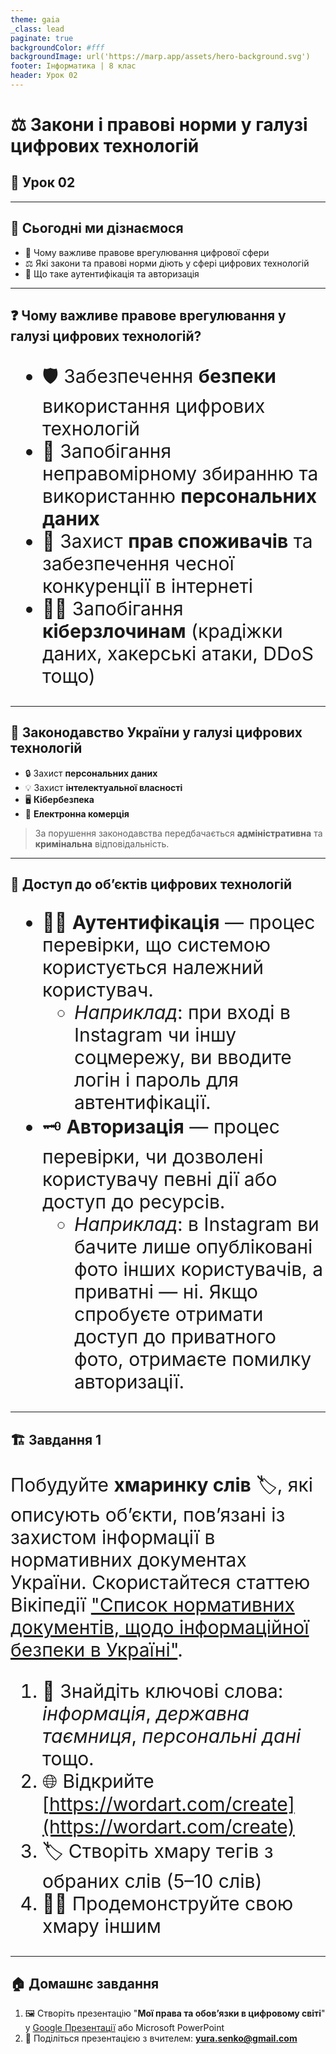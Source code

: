 ```yaml
---
theme: gaia
_class: lead
paginate: true
backgroundColor: #fff
backgroundImage: url('https://marp.app/assets/hero-background.svg')
footer: Інформатика | 8 клас
header: Урок 02
---
```


<style>
.grid-container {
  display: grid;
  grid-template-columns: 50% 50%;
  align-items: left;
}
.text-left {
  font-size: 14px;
  padding: 10px;
}
.image-center {
  max-width: 100%;
  height: auto;
  text-align: right;
  display: flex;
  align-items: center;
  justify-content: center;
}
.text-medium {
  font-size: 30px;
}
.emoji {
  font-size: 1.5em;
  vertical-align: middle;
}
</style>

# ⚖️ Закони і правові норми у галузі цифрових технологій

## 🏫 Урок **02**

---

## 🎯 Сьогодні ми дізнаємося

- 📜 Чому важливе правове врегулювання цифрової сфери
- ⚖️ Які закони та правові норми діють у сфері цифрових технологій
- 🔐 Що таке аутентифікація та авторизація

---

## ❓ Чому важливе правове врегулювання у галузі цифрових технологій?

<section class="text-medium">

- 🛡️ Забезпечення **безпеки** використання цифрових технологій
- 🚫 Запобігання неправомірному збиранню та використанню **персональних даних**
- 👥 Захист **прав споживачів** та забезпечення чесної конкуренції в інтернеті
- 🕵️‍♂️ Запобігання **кіберзлочинам** (крадіжки даних, хакерські атаки, DDoS тощо)

</section>

---

## 📜 Законодавство України у галузі цифрових технологій

- 🔒 Захист **персональних даних**
- 💡 Захист **інтелектуальної власності**
- 🖥️ **Кібербезпека**
- 🛒 **Електронна комерція**

> За порушення законодавства передбачається **адміністративна** та **кримінальна** відповідальність.

---

## 🔐 Доступ до обʼєктів цифрових технологій

<section class="text-medium">

- 🧑‍💻 **Аутентифікація** — процес перевірки, що системою користується належний користувач.
  - *Наприклад*: при вході в Instagram чи іншу соцмережу, ви вводите логін і пароль для автентифікації.
- 🗝️ **Авторизація** — процес перевірки, чи дозволені користувачу певні дії або доступ до ресурсів.
  - *Наприклад*: в Instagram ви бачите лише опубліковані фото інших користувачів, а приватні — ні. Якщо спробуєте отримати доступ до приватного фото, отримаєте помилку авторизації.

</section>

---

## 🏗️ Завдання 1

<section class="text-medium">

Побудуйте **хмаринку слів** 🏷️, які описують обʼєкти, повʼязані із захистом інформації в нормативних документах України. Скористайтеся статтею Вікіпедії ["Список нормативних документів, щодо інформаційної безпеки в Україні"](https://uk.wikipedia.org/wiki/Список_нормативних_документів_щодо_інформаційної_безпеки_в_Україні).

1. 🔎 Знайдіть ключові слова: *інформація*, *державна таємниця*, *персональні дані* тощо.
2. 🌐 Відкрийте [https://wordart.com/create](https://wordart.com/create)
3. 🏷️ Створіть хмару тегів з обраних слів (5–10 слів)
4. 👩‍🏫 Продемонструйте свою хмару іншим

</section>

---

## 🏠 Домашнє завдання

1. 🖼️ Створіть презентацію "**Мої права та обовʼязки в цифровому світі**" у [Google Презентації](https://docs.google.com/presentation) або Microsoft PowerPoint
2. 📧 Поділіться презентацією з вчителем: **yura.senko@gmail.com**
